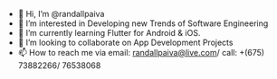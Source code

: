 - 👋 Hi, I’m @randallpaiva
- 👀 I’m interested in Developing new Trends of Software Engineering
- 🌱 I’m currently learning Flutter for Android & iOS.
- 💞️ I’m looking to collaborate on App Development Projects
- 📫 How to reach me via email: randallpaiva@live.com/ call: +(675) 73882266/ 76538068

<!---
randallpaiva/randallpaiva is a ✨ special ✨ repository because its `README.md` (this file) appears on your GitHub profile.
You can click the Preview link to take a look at your changes.
--->
